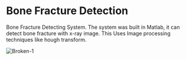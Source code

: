 # Bone Fracture Detection
Bone Fracture Detecting System.
The system was built in Matlab, it can detect bone fracture with x-ray image.
This Uses Image processing techniques like hough transform.

![Broken-1]('../main/image-graph.jpg')

